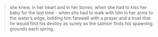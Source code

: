 > she knew, in her heart and in her bones, when she had to kiss her baby for the last time - when she had to walk with him in her arms to the water’s edge, bidding him farewell with a prayer and a trust that he would find his destiny as surely as the salmon finds his spawning grounds each spring.